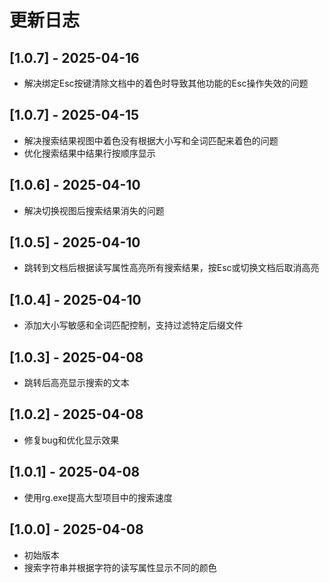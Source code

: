 # 更新日志
## [1.0.7] - 2025-04-16
- 解决绑定Esc按键清除文档中的着色时导致其他功能的Esc操作失效的问题

## [1.0.7] - 2025-04-15
- 解决搜索结果视图中着色没有根据大小写和全词匹配来着色的问题
- 优化搜索结果中结果行按顺序显示

## [1.0.6] - 2025-04-10
- 解决切换视图后搜索结果消失的问题

## [1.0.5] - 2025-04-10
- 跳转到文档后根据读写属性高亮所有搜索结果，按Esc或切换文档后取消高亮

## [1.0.4] - 2025-04-10
- 添加大小写敏感和全词匹配控制，支持过滤特定后缀文件

## [1.0.3] - 2025-04-08
- 跳转后高亮显示搜索的文本

## [1.0.2] - 2025-04-08
- 修复bug和优化显示效果

## [1.0.1] - 2025-04-08
- 使用rg.exe提高大型项目中的搜索速度

## [1.0.0] - 2025-04-08
- 初始版本
- 搜索字符串并根据字符的读写属性显示不同的颜色